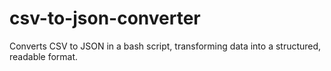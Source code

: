 # csv-to-json-converter
Converts CSV to JSON in a bash script, transforming data into a structured, readable format.
